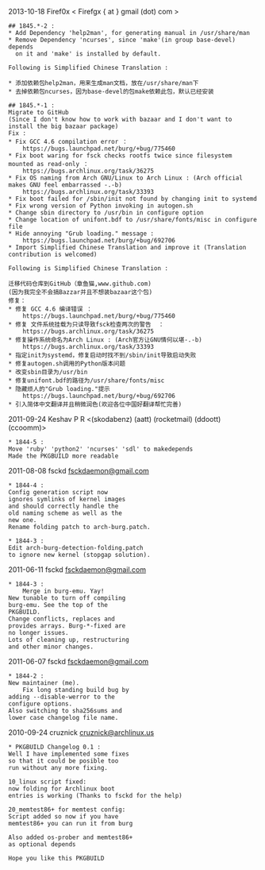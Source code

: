 2013-10-18 Firef0x < Firefgx { at } gmail (dot) com >

    ## 1845.*-2 :
	* Add Dependency 'help2man', for generating manual in /usr/share/man
	* Remove Dependency 'ncurses', since 'make'(in group base-devel) depends
	  on it and 'make' is installed by default.

	Following is Simplified Chinese Translation :

	* 添加依赖包help2man，用来生成man文档，放在/usr/share/man下
	* 去掉依赖包ncurses，因为base-devel的包make依赖此包，默认已经安装

	## 1845.*-1 :
	Migrate to GitHub
	(Since I don't know how to work with bazaar and I don't want to install the big bazaar package)
	Fix :
	* Fix GCC 4.6 compilation error ：
		https://bugs.launchpad.net/burg/+bug/775460
	* Fix boot waring for fsck checks rootfs twice since filesystem mounted as read-only ：
		https://bugs.archlinux.org/task/36275
	* Fix OS naming from Arch GNU/Linux to Arch Linux : (Arch official makes GNU feel embarrassed -.-b)
		https://bugs.archlinux.org/task/33393
	* Fix boot failed for /sbin/init not found by changing init to systemd
	* Fix wrong version of Python invoking in autogen.sh
	* Change sbin directory to /usr/bin in configure option
	* Change location of unifont.bdf to /usr/share/fonts/misc in configure file
	* Hide annoying "Grub loading." message :
		https://bugs.launchpad.net/burg/+bug/692706
	* Import Simplified Chinese Translation and improve it (Translation contribution is welcomed)

	Following is Simplified Chinese Translation :

    迁移代码仓库到GitHub（章鱼猫,www.github.com)
	(因为我完全不会搞Bazzar并且不想装bazaar这个包)
	修复：
	* 修复 GCC 4.6 编译错误 ：
		https://bugs.launchpad.net/burg/+bug/775460
	* 修复 文件系统挂载为只读导致fsck检查两次的警告  ：
		https://bugs.archlinux.org/task/36275
	* 修复操作系统命名为Arch Linux : (Arch官方让GNU情何以堪-.-b)
		https://bugs.archlinux.org/task/33393
	* 指定init为systemd，修复启动时找不到/sbin/init导致启动失败
	* 修复autogen.sh调用的Python版本问题
	* 改变sbin目录为/usr/bin
	* 修复unifont.bdf的路径为/usr/share/fonts/misc
	* 隐藏烦人的"Grub loading."提示
		https://bugs.launchpad.net/burg/+bug/692706
	* 引入简体中文翻译并且稍微润色(欢迎各位中国好翻译帮忙完善)

2011-09-24 Keshav P R <(skodabenz) (aatt) (rocketmail) (ddoott) (ccoomm)>

	* 1844-5 :
	Move 'ruby' 'python2' 'ncurses' 'sdl' to makedepends
	Made the PKGBUILD more readable

2011-08-08 fsckd <fsckdaemon@gmail.com>

	* 1844-4 :
	Config generation script now 
	ignores symlinks of kernel images 
	and should correctly handle the 
	old naming scheme as well as the 
	new one.
	Rename folding patch to arch-burg.patch.

	* 1844-3 :
	Edit arch-burg-detection-folding.patch 
	to ignore new kernel (stopgap solution).

2011-06-11 fsckd <fsckdaemon@gmail.com>

	* 1844-3 :
        Merge in burg-emu. Yay!
	New tunable to turn off compiling 
	burg-emu. See the top of the 
	PKGBUILD.
	Change conflicts, replaces and 
	provides arrays. Burg-*-fixed are 
	no longer issues.
	Lots of cleaning up, restructuring 
	and other minor changes.

2011-06-07 fsckd <fsckdaemon@gmail.com>

	* 1844-2 :
	New maintainer (me).
        Fix long standing build bug by 
	adding --disable-werror to the 
	configure options.
	Also switching to sha256sums and 
	lower case changelog file name.

2010-09-24 cruznick <cruznick@archlinux.us>

	* PKGBUILD Changelog 0.1 :
	Well I have implemented some fixes 
	so that it could be posible too 
	run without any more fixing.
	
	10_linux script fixed:
	now folding for Archlinux boot
	entries is working (Thanks to fsckd for the help)

	20_memtest86+ for memtest config:
	Script added so now if you have 
	memtest86+ you can run it from burg
	
	Also added os-prober and memtest86+
	as optional depends
	
	Hope you like this PKGBUILD

	 


